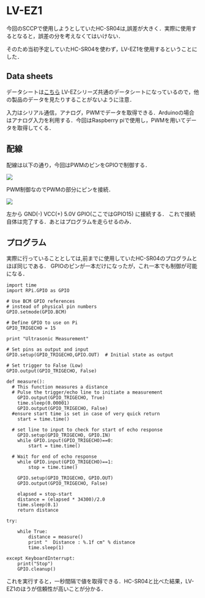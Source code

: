 # LV-EZ1

今回のSCCPで使用しようとしていたHC-SR04は,誤差が大きく．実際に使用するとなると，誤差の分を考えなくてはいけない．

そのため当初予定していたHC-SR04を使わず，LV-EZ1を使用するということにした．

## Data sheets

データシートは[こちら](http://maxbotix.com/documents/LV-MaxSonar-EZ_Datasheet.pdf) LV-EZシリーズ共通のデータシートになっているので，他の製品のデータを見たりすることがないように注意．

入力はシリアル通信，アナログ，PWMでデータを取得できる．Arduinoの場合はアナログ入力を利用する．今回はRaspberry piで使用し，PWMを用いてデータを取得してくる．

## 配線
配線は以下の通り，今回はPWMのピンをGPIOで制御する．

![](https://i.imgur.com/uwPXDNt.png)

PWM制御なのでPWMの部分にピンを接続．

![](https://i.imgur.com/uUa3yBu.jpg)

左から GND(-) VCC(+) 5.0V GPIO(ここではGPIO15) に接続する．
これで接続自体は完了する．あとはプログラムを走らせるのみ．

## プログラム

実際に行っていることとしては,前までに使用していたHC-SR04のプログラムとほぼ同じである．
GPIOのピンが一本だけになったが，これ一本でも制御が可能になる．
```
import time
import RPi.GPIO as GPIO

# Use BCM GPIO references
# instead of physical pin numbers
GPIO.setmode(GPIO.BCM)

# Define GPIO to use on Pi
GPIO_TRIGECHO = 15

print "Ultrasonic Measurement"

# Set pins as output and input
GPIO.setup(GPIO_TRIGECHO,GPIO.OUT)  # Initial state as output

# Set trigger to False (Low)
GPIO.output(GPIO_TRIGECHO, False)

def measure():
  # This function measures a distance
  # Pulse the trigger/echo line to initiate a measurement
    GPIO.output(GPIO_TRIGECHO, True)
    time.sleep(0.00001)
    GPIO.output(GPIO_TRIGECHO, False)
  #ensure start time is set in case of very quick return
    start = time.time()

  # set line to input to check for start of echo response
    GPIO.setup(GPIO_TRIGECHO, GPIO.IN)
    while GPIO.input(GPIO_TRIGECHO)==0:
        start = time.time()

  # Wait for end of echo response
    while GPIO.input(GPIO_TRIGECHO)==1:
        stop = time.time()
  
    GPIO.setup(GPIO_TRIGECHO, GPIO.OUT)
    GPIO.output(GPIO_TRIGECHO, False)

    elapsed = stop-start
    distance = (elapsed * 34300)/2.0
    time.sleep(0.1)
    return distance

try:

    while True:
        distance = measure()
        print "  Distance : %.1f cm" % distance
        time.sleep(1)

except KeyboardInterrupt:
    print("Stop")
    GPIO.cleanup()
```
    
これを実行すると，一秒間隔で値を取得できる．HC-SR04と比べた結果，LV-EZ1のほうが信頼性が高いことが分かる．